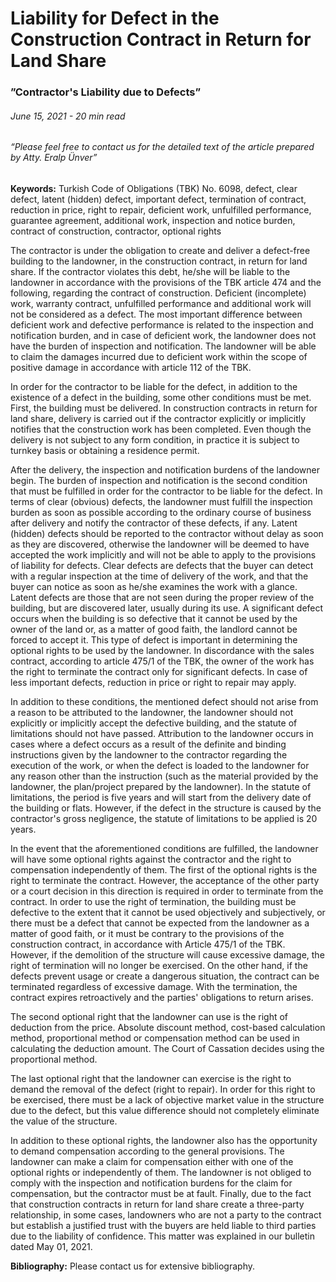 <BlogMetaDecorator folder="generic" image="generic.jpg" imageAlt="image alt" description="Contractor's Liability due to Defects" title="UnverLegal - Liability for Defect in the Construction Contract in Return for Land Share" />

# Liability for Defect in the Construction Contract in Return for Land Share

### ”Contractor's Liability due to Defects”

###### June 15, 2021 - 20 min read

###### “Please feel free to contact us for the detailed text of the article prepared by Atty. Eralp Ünver”

**Keywords:** Turkish Code of Obligations (TBK) No. 6098, defect, clear defect, latent (hidden) defect, important defect, termination of contract, reduction in price, right to repair, deficient work, unfulfilled performance, guarantee agreement, additional work, inspection and notice burden, contract of construction, contractor, optional rights 

The contractor is under the obligation to create and deliver a defect-free building to the landowner, in the construction contract, in return for land share. If the contractor violates this debt, he/she will be liable to the landowner in accordance with the provisions of the TBK article 474 and the following, regarding the contract of construction. Deficient (incomplete) work, warranty contract, unfulfilled performance and additional work will not be considered as a defect. The most important difference between deficient work and defective performance is related to the inspection and notification burden, and in case of deficient work, the landowner does not have the burden of inspection and notification. The landowner will be able to claim the damages incurred due to deficient work within the scope of positive damage in accordance with article 112 of the TBK.

In order for the contractor to be liable for the defect, in addition to the existence of a defect in the building, some other conditions must be met. First, the building must be delivered. In construction contracts in return for land share, delivery is carried out if the contractor explicitly or implicitly notifies that the construction work has been completed. Even though the delivery is not subject to any form condition, in practice it is subject to turnkey basis or obtaining a residence permit.

After the delivery, the inspection and notification burdens of the landowner begin. The burden of inspection and notification is the second condition that must be fulfilled in order for the contractor to be liable for the defect. In terms of clear (obvious) defects, the landowner must fulfill the inspection burden as soon as possible according to the ordinary course of business after delivery and notify the contractor of these defects, if any. Latent (hidden) defects should be reported to the contractor without delay as soon as they are discovered, otherwise the landowner will be deemed to have accepted the work implicitly and will not be able to apply to the provisions of liability for defects. Clear defects are defects that the buyer can detect with a regular inspection at the time of delivery of the work, and that the buyer can notice as soon as he/she examines the work with a glance. Latent defects are those that are not seen during the proper review of the building, but are discovered later, usually during its use. A significant defect occurs when the building is so defective that it cannot be used by the owner of the land or, as a matter of good faith, the landlord cannot be forced to accept it. This type of defect is important in determining the optional rights to be used by the landowner. In discordance with the sales contract, according to article 475/1 of the TBK, the owner of the work has the right to terminate the contract only for significant defects. In case of less important defects, reduction in price or right to repair may apply.

In addition to these conditions, the mentioned defect should not arise from a reason to be attributed to the landowner, the landowner should not explicitly or implicitly accept the defective building, and the statute of limitations should not have passed. Attribution to the landowner occurs in cases where a defect occurs as a result of the definite and binding instructions given by the landowner to the contractor regarding the execution of the work, or when the defect is loaded to the landowner for any reason other than the instruction (such as the material provided by the landowner, the plan/project prepared by the landowner). In the statute of limitations, the period is five years and will start from the delivery date of the building or flats. However, if the defect in the structure is caused by the contractor's gross negligence, the statute of limitations to be applied is 20 years.

In the event that the aforementioned conditions are fulfilled, the landowner will have some optional rights against the contractor and the right to compensation independently of them. The first of the optional rights is the right to terminate the contract. However, the acceptance of the other party or a court decision in this direction is required in order to terminate from the contract. In order to use the right of termination, the building must be defective to the extent that it cannot be used objectively and subjectively, or there must be a defect that cannot be expected from the landowner as a matter of good faith, or it must be contrary to the provisions of the construction contract, in accordance with Article 475/1 of the TBK. However, if the demolition of the structure will cause excessive damage, the right of termination will no longer be exercised. On the other hand, if the defects prevent usage or create a dangerous situation, the contract can be terminated regardless of excessive damage. With the termination, the contract expires retroactively and the parties' obligations to return arises.

The second optional right that the landowner can use is the right of deduction from the price. Absolute discount method, cost-based calculation method, proportional method or compensation method can be used in calculating the deduction amount. The Court of Cassation decides using the proportional method.

The last optional right that the landowner can exercise is the right to demand the removal of the defect (right to repair). In order for this right to be exercised, there must be a lack of objective market value in the structure due to the defect, but this value difference should not completely eliminate the value of the structure. 

In addition to these optional rights, the landowner also has the opportunity to demand compensation according to the general provisions. The landowner can make a claim for compensation either with one of the optional rights or independently of them. The landowner is not obliged to comply with the inspection and notification burdens for the claim for compensation, but the contractor must be at fault. Finally, due to the fact that construction contracts in return for land share create a three-party relationship, in some cases, landowners who are not a party to the contract but establish a justified trust with the buyers are held liable to third parties due to the liability of confidence. This matter was explained in our bulletin dated May 01, 2021.


**Bibliography:** Please contact us for extensive bibliography.